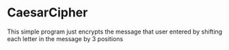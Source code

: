 # CaesarCipher
This simple program just encrypts the message that user entered by shifting each letter in the message by 3 positions
